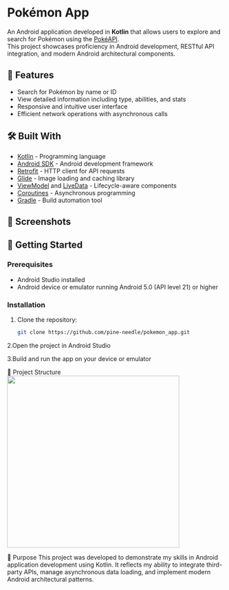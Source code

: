 # Pokémon App

An Android application developed in **Kotlin** that allows users to explore and search for Pokémon using the [PokéAPI](https://pokeapi.co/).  
This project showcases proficiency in Android development, RESTful API integration, and modern Android architectural components.

## 🚀 Features

- Search for Pokémon by name or ID
- View detailed information including type, abilities, and stats
- Responsive and intuitive user interface
- Efficient network operations with asynchronous calls

## 🛠️ Built With

- [Kotlin](https://kotlinlang.org/) - Programming language
- [Android SDK](https://developer.android.com/) - Android development framework
- [Retrofit](https://square.github.io/retrofit/) - HTTP client for API requests
- [Glide](https://github.com/bumptech/glide) - Image loading and caching library
- [ViewModel](https://developer.android.com/topic/libraries/architecture/viewmodel) and [LiveData](https://developer.android.com/topic/libraries/architecture/livedata) - Lifecycle-aware components
- [Coroutines](https://kotlinlang.org/docs/coroutines-overview.html) - Asynchronous programming
- [Gradle](https://gradle.org/) - Build automation tool

## 📸 Screenshots

## 🧰 Getting Started

### Prerequisites

- Android Studio installed
- Android device or emulator running Android 5.0 (API level 21) or higher

### Installation

1. Clone the repository:
   ```bash
   git clone https://github.com/pine-needle/pokemon_app.git
2.Open the project in Android Studio

3.Build and run the app on your device or emulator

📂 Project Structure
<img src="https://github.com/user-attachments/assets/73be01f4-a7c4-4add-b9b8-955221ff50fd" width="400"/>

🎯 Purpose
This project was developed to demonstrate my skills in Android application development using Kotlin.
It reflects my ability to integrate third-party APIs, manage asynchronous data loading, and implement modern Android architectural patterns.
